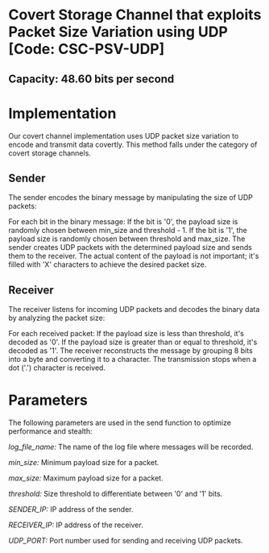 # Covert Storage Channel that exploits Packet Size Variation using UDP [Code: CSC-PSV-UDP]

## Capacity: 48.60 bits per second

# Implementation
Our covert channel implementation uses UDP packet size variation to encode and transmit data covertly. This method falls under the category of covert storage channels.

## Sender
The sender encodes the binary message by manipulating the size of UDP packets:

For each bit in the binary message:
If the bit is '0', the payload size is randomly chosen between min_size and threshold - 1.
If the bit is '1', the payload size is randomly chosen between threshold and max_size.
The sender creates UDP packets with the determined payload size and sends them to the receiver. The actual content of the payload is not important; it's filled with 'X' characters to achieve the desired packet size.

## Receiver
The receiver listens for incoming UDP packets and decodes the binary data by analyzing the packet size:

For each received packet:
If the payload size is less than threshold, it's decoded as '0'.
If the payload size is greater than or equal to threshold, it's decoded as '1'.
The receiver reconstructs the message by grouping 8 bits into a byte and converting it to a character. The transmission stops when a dot ('.') character is received.

# Parameters

The following parameters are used in the send function to optimize performance and stealth:

*log_file_name:* The name of the log file where messages will be recorded.

*min_size:* Minimum payload size for a packet.

*max_size:* Maximum payload size for a packet.

*threshold:* Size threshold to differentiate between '0' and '1' bits.

*SENDER_IP:* IP address of the sender.

*RECEIVER_IP:* IP address of the receiver.

*UDP_PORT:* Port number used for sending and receiving UDP packets.